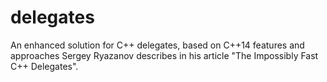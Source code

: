 # delegates

An enhanced solution for C++ delegates, based on C++14 features and approaches Sergey Ryazanov describes in his article "The Impossibly Fast C++ Delegates".